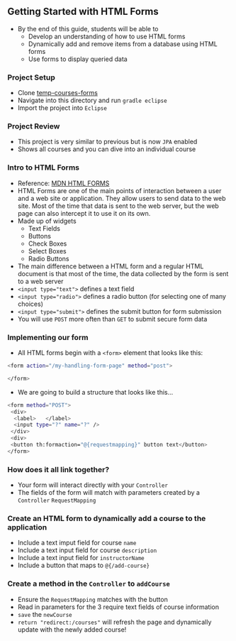 ## Getting Started with HTML Forms

  - By the end of this guide, students will be able to 
    - Develop an understanding of how to use HTML forms
    - Dynamically add and remove items from a database using HTML forms
    - Use forms to display queried data 
  

### Project Setup
- Clone [temp-courses-forms](https://github.com/WeCanCodeIT/temp-courses-forms)
- Navigate into this directory and run `gradle eclipse` 
- Import the project into `Eclipse`

### Project Review
- This project is very similar to previous but is now `JPA` enabled
- Shows all courses and you can dive into an individual course

### Intro to HTML Forms
- Reference: [MDN HTML FORMS](https://developer.mozilla.org/en-US/docs/Learn/HTML/Forms/Your_first_HTML_form)
- HTML Forms are one of the main points of interaction between a user and a web site or application. They allow users to send data to the web site. Most of the time that data is sent to the web server, but the web page can also intercept it to use it on its own.
- Made up of widgets
  - Text Fields
  - Buttons
  - Check Boxes
  - Select Boxes
  - Radio Buttons
- The main difference between a HTML form and a regular HTML document is that most of the time, the data collected by the form is sent to a web server
- `<input type="text">` defines a text field
- `<input type="radio">` defines a radio button (for selecting one of many choices)
- `<input type="submit">` defines the submit button for form submission
- You will use `POST` more often than `GET` to submit secure form data


### Implementing our form
- All HTML forms begin with a `<form>` element that looks like this: 
```bash
<form action="/my-handling-form-page" method="post">

</form>
```
- We are going to build a structure that looks like this...
```bash
<form method="POST">
 <div>
  <label>   </label>
  <input type="?" name="?" />
 </div>
 <div>
 <button th:formaction="@{requestmapping}" button text</button>
</form>
```

### How does it all link together?
- Your form will interact directly with your `Controller`
- The fields of the form will match with parameters created by a `Controller` `RequestMapping` 

### Create an HTML form to dynamically add a course to the application
- Include a text imput field for course `name`
- Include a text input field for course `description`
- Include a text input field for `instructorName`
- Include a button that maps to `@{/add-course}`

### Create a method in the `Controller` to `addCourse`
- Ensure the `RequestMapping` matches with the button
- Read in parameters for the 3 require text fields of course information
- `save` the `newCourse` 
- `return "redirect:/courses"` will refresh the page and dynamically update with the newly added course!




